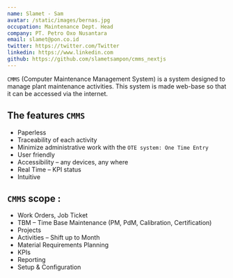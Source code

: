 ```yaml
---
name: Slamet - Sam
avatar: /static/images/bernas.jpg
occupation: Maintenance Dept. Head
company: PT. Petro Oxo Nusantara
email: slamet@pon.co.id
twitter: https://twitter.com/Twitter
linkedin: https://www.linkedin.com
github: https://github.com/slametsampon/cmms_nextjs
---
```


`CMMS` (Computer Maintenance Management System) is a system designed to manage plant maintenance activities. This system is made web-base so that it can be accessed via the internet.

## The features `CMMS`

- Paperless
- Traceability of each activity
- Minimize administrative work with the `OTE system: One Time Entry`
- User friendly
- Accessibility – any devices, any where
- Real Time – KPI status
- Intuitive

## `CMMS` scope :

- Work Orders, Job Ticket
- TBM – Time Base Maintenance (PM, PdM, Calibration, Certification)
- Projects
- Activities – Shift up to Month
- Material Requirements Planning
- KPIs
- Reporting
- Setup & Configuration

